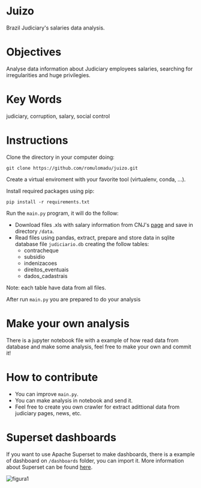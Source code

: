 # Juizo

Brazil Judiciary's salaries data analysis.
 
# Objectives

Analyse data information about Judiciary employees salaries, searching for irregularities and huge privilegies. 

# Key Words

judiciary, corruption, salary, social control

# Instructions

Clone the directory in your computer doing: 

`git clone https://github.com/romulomadu/juizo.git`

Create a virtual enviroment with your favorite tool (virtualenv, conda, ...).

Install required packages using pip:

`pip install -r requirements.txt`

Run the `main.py` program, it will do the follow:

* Download files .xls with salary information from CNJ's [page](http://www.cnj.jus.br/transparencia/remuneracao-dos-magistrados) and save in directory `/data`.
* Read files using pandas, extract, prepare and store data in sqlite database file `judiciario.db` creating the follow tables:
  - contracheque
  - subsidio
  - indenizacoes
  - direitos_eventuais
  - dados_cadastrais

Note: each table have data from all files.

After run `main.py` you are prepared to do your analysis 

# Make your own analysis

There is a jupyter notebook file with a example of how read data from database and make some analysis, feel free to make your own and commit it!

# How to contribute

- You can improve `main.py`.
- You can make analysis in notebook and send it.
- Feel free to create you own crawler for extract adittional data from judiciary pages, news, etc.

# Superset dashboards

If you want to use Apache Superset to make dashboards, there is a example of dashboard on `/dashboards` folder, you can import it. More information about Superset can be found [here](https://superset.incubator.apache.org/).

![figura1](https://raw.githubusercontent.com/romulomadu/juizo/master/superset_example.png)



  

 





